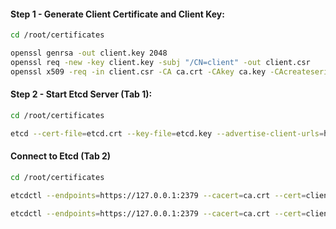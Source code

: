 
#### Step 1 - Generate Client Certificate and Client Key:
```sh
cd /root/certificates
```
```sh
openssl genrsa -out client.key 2048
openssl req -new -key client.key -subj "/CN=client" -out client.csr
openssl x509 -req -in client.csr -CA ca.crt -CAkey ca.key -CAcreateserial -out client.crt -extensions v3_req  -days 2000
```

#### Step 2 - Start Etcd Server (Tab 1):
```sh
cd /root/certificates

etcd --cert-file=etcd.crt --key-file=etcd.key --advertise-client-urls=https://127.0.0.1:2379 --client-cert-auth --trusted-ca-file=ca.crt --listen-client-urls=https://127.0.0.1:2379
```

#### Connect to Etcd (Tab 2)
```sh
cd /root/certificates

etcdctl --endpoints=https://127.0.0.1:2379 --cacert=ca.crt --cert=client.crt --key=client.key put key1 "value1"

etcdctl --endpoints=https://127.0.0.1:2379 --cacert=ca.crt --cert=client.crt --key=client.key get key1
```
